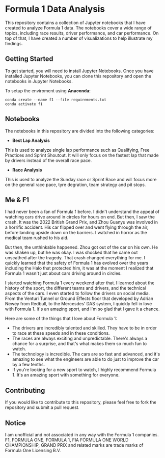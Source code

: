 # Formula 1 Data Analysis

This repository contains a collection of Jupyter notebooks that I have created to analyze Formula 1 data. The notebooks cover a wide range of topics, including race results, driver performance, and car performance. On top of that, I have created a number of visualizations to help illustrate my findings.

## Getting Started

To get started, you will need to install Jupyter Notebooks. Once you have installed Jupyter Notebooks, you can clone this repository and open the notebooks in Jupyter Notebooks.

To setup the enviroment using **Anaconda**:
```commandline
conda create --name f1 --file requirements.txt
conda activate f1
```

## Notebooks

The notebooks in this repository are divided into the following categories:

* **Best Lap Analysis**

This is used to analyze single lap performance such as Qualifying, Free Practices and Sprint Shoutout. It will only focus on the fastest lap that made by drivers instead of the overall race pace.

* **Race Analysis**

This is used to analyze the Sunday race or Sprint Race and will focus more on the general race pace, tyre degration, team strategy and pit stops.

## Me & F1

I had never been a fan of Formula 1 before. I didn't understand the appeal of watching cars drive around in circles for hours on end. But then, I saw the crash. It was the 2022 British Grand Prix, and Zhou Guanyu was involved in a horrific accident. His car flipped over and went flying through the air, before landing upside down on the barriers. I watched in horror as the medical team rushed to his aid.

But then, the unthinkable happened. Zhou got out of the car on his own. He was shaken up, but he was okay. I was shocked that he came out unscathed after the tragedy. That crash changed everything for me. I quickly learned that the safety of Formula 1 has evolved over the years including the Halo that protected him, it was at the moment I realized that Formula 1 wasn't just about cars driving around in circles.

I started watching Formula 1 every weekend after that. I learned about the history of the sport, the different teams and drivers, and the technical aspects of the cars. I even started to follow the drivers on social media. From the Venturi Tunnel or Ground Effects floor that developed by Adrian Newey from Redbull, to the Mercesdes' DAS system, I quickly fell in love with Formula 1. It's an amazing sport, and I'm so glad that I gave it a chance.

Here are some of the things that I love about Formula 1:
* The drivers are incredibly talented and skilled. They have to be in order to race at these speeds and in these conditions.
* The races are always exciting and unpredictable. There's always a chance for a surprise, and that's what makes them so much fun to watch.
* The technology is incredible. The cars are so fast and advanced, and it's amazing to see what the engineers are able to do just to improve the car by a few tenths.
* If you're looking for a new sport to watch, I highly recommend Formula 1. It's an amazing sport with something for everyone.

## Contributing

If you would like to contribute to this repository, please feel free to fork the repository and submit a pull request.

## Notice

I am unofficial and not associated in any way with the Formula 1 companies. F1, FORMULA ONE, FORMULA 1, FIA FORMULA ONE WORLD CHAMPIONSHIP, GRAND PRIX and related marks are trade marks of Formula One Licensing B.V.